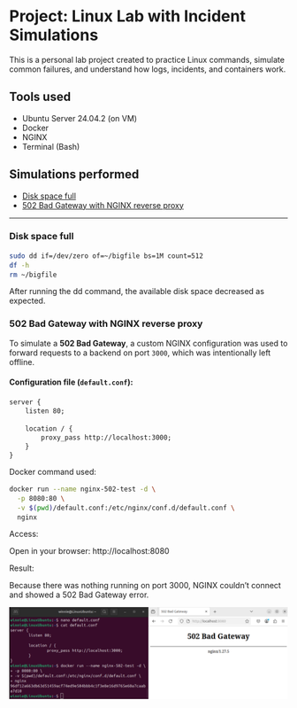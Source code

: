 # Project: Linux Lab with Incident Simulations

This is a personal lab project created to practice Linux commands, simulate common failures, and understand how logs, incidents, and containers work.

## Tools used
- Ubuntu Server 24.04.2 (on VM)
- Docker
- NGINX
- Terminal (Bash)

## Simulations performed

- [Disk space full](#disk-space-full)
- [502 Bad Gateway with NGINX reverse proxy](#502-bad-gateway-with-nginx-reverse-proxy)

---

### Disk space full

```bash
sudo dd if=/dev/zero of=~/bigfile bs=1M count=512
df -h
rm ~/bigfile
```

After running the dd command, the available disk space decreased as expected.

### 502 Bad Gateway with NGINX reverse proxy

To simulate a **502 Bad Gateway**, a custom NGINX configuration was used to forward requests to a backend on port `3000`, which was intentionally left offline.

#### Configuration file (`default.conf`):

```nginx
server {
    listen 80;

    location / {
        proxy_pass http://localhost:3000;
    }
}
```

Docker command used:

```bash
docker run --name nginx-502-test -d \
  -p 8080:80 \
  -v $(pwd)/default.conf:/etc/nginx/conf.d/default.conf \
  nginx
```

Access:

Open in your browser: http://localhost:8080

Result:

Because there was nothing running on port 3000, NGINX couldn’t connect and showed a 502 Bad Gateway error.

![502 Bad Gateway in browser](prints/nginx-502-browser.png)
